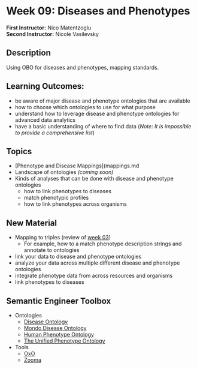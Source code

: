# Week 09: Diseases and Phenotypes

**First Instructor:** Nico Matentzoglu  
**Second Instructor:** Nicole Vasilevsky

## Description
Using OBO for diseases and phenotypes, mapping standards. 

## Learning Outcomes:
- be aware of major disease and phenotype ontologies that are available
- how to choose which ontologies to use for what purpose
- understand how to leverage disease and phenotype ontologies for advanced data analytics
- have a basic understanding of where to find data (_Note: It is impossible to provide a comprehensive list_)

## Topics
- [Phenotype and Disease Mappings](mappings.md
- Landscape of ontologies _(coming soon)_ 
- Kinds of analyses that can be done with disease and phenotype ontologies
	- how to link phenotypes to diseases
	- match phenotypic profiles
	- how to link phenotypes across organisms

## New Material
- Mapping to triples (review of [week 03](https://github.com/jamesaoverton/obook/tree/master/03-RDF))
  - For example, how to a match phenotype description strings and annotate to ontologies
- link your data to disease and phenotype ontologies
- analyze your data across multiple different disease and phenotype ontologies
- integrate phenotype data from across resources and organisms
- link phenotypes to diseases

## Semantic Engineer Toolbox
- Ontologies
  - [Disease Ontology](https://disease-ontology.org/)
  - [Mondo Disease Ontology](http://mondo.monarchinitiative.org/)
  - [Human Phenotype Ontology](https://hpo.jax.org/)
  - [The Unified Phenotype Ontology]()
- Tools
  - [OxO](https://www.ebi.ac.uk/spot/oxo/)
  - [Zooma](https://www.ebi.ac.uk/spot/zooma/)
  
